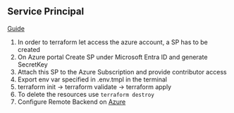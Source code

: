 ## Service Principal

[Guide](https://registry.terraform.io/providers/hashicorp/azurerm/latest/docs/guides/service_principal_client_secret)

1. In order to terraform let access the azure account, a SP has to be created
2. On Azure portal Create SP under Microsoft Entra ID and generate SecretKey 
3. Attach this SP to the Azure Subscription and provide contributor access
4. Export env var specified in .env.tmpl in the terminal
5. terraform init -> terraform validate -> terraform apply
6. To delete the resources use `terraform destroy`
7. Configure Remote Backend on [Azure](https://developer.hashicorp.com/terraform/language/backend/azurerm)